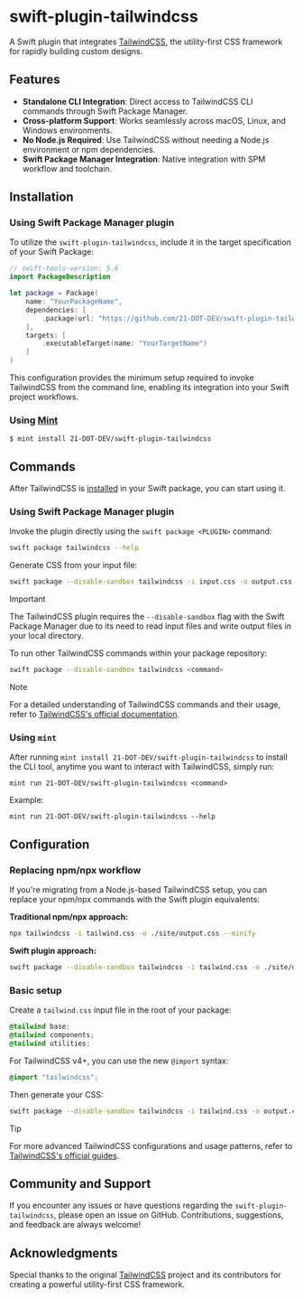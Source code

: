 # swift-plugin-tailwindcss

A Swift plugin that integrates [TailwindCSS](https://github.com/tailwindlabs/tailwindcss), the utility-first CSS framework for rapidly building custom designs.

## Features

- **Standalone CLI Integration**: Direct access to TailwindCSS CLI commands through Swift Package Manager.
- **Cross-platform Support**: Works seamlessly across macOS, Linux, and Windows environments.
- **No Node.js Required**: Use TailwindCSS without needing a Node.js environment or npm dependencies.
- **Swift Package Manager Integration**: Native integration with SPM workflow and toolchain.

## Installation

### Using Swift Package Manager plugin

To utilize the `swift-plugin-tailwindcss`, include it in the target specification of your Swift Package:

```swift
// swift-tools-version: 5.6
import PackageDescription

let package = Package(
    name: "YourPackageName",
    dependencies: [
        .package(url: "https://github.com/21-DOT-DEV/swift-plugin-tailwindcss.git", exact: "4.1.11"),
    ],
    targets: [
        .executableTarget(name: "YourTargetName")
    ]
)
```

This configuration provides the minimum setup required to invoke TailwindCSS from the command line, enabling its integration into your Swift project workflows.

### Using [Mint](https://github.com/yonaskolb/Mint)

```
$ mint install 21-DOT-DEV/swift-plugin-tailwindcss
```

## Commands

After TailwindCSS is [installed](#installation) in your Swift package, you can start using it.

### Using Swift Package Manager plugin

Invoke the plugin directly using the `swift package <PLUGIN>` command:

```bash
swift package tailwindcss --help
```

Generate CSS from your input file:

```bash
swift package --disable-sandbox tailwindcss -i input.css -o output.css
```

> [!IMPORTANT]  
> The TailwindCSS plugin requires the `--disable-sandbox` flag with the Swift Package Manager due to its need to read input files and write output files in your local directory.

To run other TailwindCSS commands within your package repository:

```bash
swift package --disable-sandbox tailwindcss <command>
```

> [!NOTE]  
> For a detailed understanding of TailwindCSS commands and their usage, refer to [TailwindCSS's official documentation](https://tailwindcss.com/docs/cli).

### Using `mint`

After running `mint install 21-DOT-DEV/swift-plugin-tailwindcss` to install the CLI tool, anytime you want to interact with TailwindCSS, simply run:

```
mint run 21-DOT-DEV/swift-plugin-tailwindcss <command>
```

Example:

```
mint run 21-DOT-DEV/swift-plugin-tailwindcss --help
```

## Configuration

### Replacing npm/npx workflow

If you're migrating from a Node.js-based TailwindCSS setup, you can replace your npm/npx commands with the Swift plugin equivalents:

**Traditional npm/npx approach:**
```bash
npx tailwindcss -i tailwind.css -o ./site/output.css --minify
```

**Swift plugin approach:**
```bash
swift package --disable-sandbox tailwindcss -i tailwind.css -o ./site/output.css --minify
```

### Basic setup

Create a `tailwind.css` input file in the root of your package:

```css
@tailwind base;
@tailwind components;
@tailwind utilities;
```

For TailwindCSS v4+, you can use the new `@import` syntax:

```css
@import "tailwindcss";
```

Then generate your CSS:

```bash
swift package --disable-sandbox tailwindcss -i tailwind.css -o output.css --minify
```

> [!TIP]  
> For more advanced TailwindCSS configurations and usage patterns, refer to [TailwindCSS's official guides](https://tailwindcss.com/docs/installation).

## Community and Support

If you encounter any issues or have questions regarding the `swift-plugin-tailwindcss`, please open an issue on GitHub. Contributions, suggestions, and feedback are always welcome!

## Acknowledgments

Special thanks to the original [TailwindCSS](https://github.com/tailwindlabs/tailwindcss) project and its contributors for creating a powerful utility-first CSS framework.